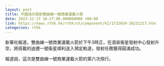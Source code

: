 ```yaml
---
layout: post
title: 中國成功發射雙曲線一號商業運載火箭
date: 2023-12-17 16:27:08.000000000 +08:00
link: https://news.rthk.hk/rthk/ch/component/k2/1732659-20231217.htm
categories: rthk
---
```


新華社報道，雙曲線一號商業運載火箭於下午3時正，在酒泉衞星發射中心發射升空，將搭載的迪邇一號衞星順利送入預定軌道，發射任務獲得圓滿成功。

報道說，這次是雙曲線一號商業運載火箭的第六次飛行。

